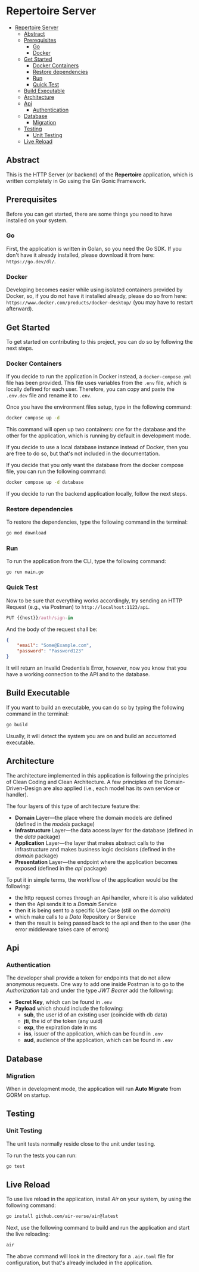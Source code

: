 # Repertoire Server

* [Repertoire Server](#repertoire-server)
  * [Abstract](#abstract)
  * [Prerequisites](#prerequisites)
    * [Go](#go)
    * [Docker](#docker)
  * [Get Started](#get-started)
    * [Docker Containers](#docker-containers)
    * [Restore dependencies](#restore-dependencies)
    * [Run](#run)
    * [Quick Test](#quick-test)
  * [Build Executable](#build-executable)
  * [Architecture](#architecture)
  * [Api](#api)
    * [Authentication](#authentication)
  * [Database](#database)
    * [Migration](#migration)
  * [Testing](#testing)
    * [Unit Testing](#unit-testing)
  * [Live Reload](#live-reload)

## Abstract

This is the HTTP Server (or backend) of the **Repertoire** application, 
which is written completely in Go using the Gin Gonic Framework.

## Prerequisites

Before you can get started, there are some things you need to have installed on your system.

### Go

First, the application is written in Golan, so you need the Go SDK.
If you don't have it already installed, please download it from here: `https://go.dev/dl/`.

### Docker

Developing becomes easier while using isolated containers provided by Docker, so,
if you do not have it installed already, please do so from here:
`https://www.docker.com/products/docker-desktop/` (you may have to restart afterward).

## Get Started

To get started on contributing to this project, you can do so by following the next steps.

### Docker Containers

If you decide to run the application in Docker instead, a `docker-compose.yml` file has been provided.
This file uses variables from the `.env` file, which is locally defined for each user.
Therefore, you can copy and paste the `.env.dev` file and rename it to `.env`.

Once you have the environment files setup, type in the following command:

```sh
docker compose up -d
```

This command will open up two containers: one for the database and the other for the application,
which is running by default in development mode.

If you decide to use a local database instance instead of Docker, then you are free to do so, 
but that's not included in the documentation.

If you decide that you only want the database from the docker compose file, you can run the following command:

```sh
docker compose up -d database
```

If you decide to run the backend application locally, follow the next steps.

### Restore dependencies

To restore the dependencies, type the following command in the terminal:

```sh
go mod download
```

### Run

To run the application from the CLI, type the following command:

```sh
go run main.go
```

### Quick Test

Now to be sure that everything works accordingly, try sending an HTTP Request (e.g., via Postman) to
`http://localhost:1123/api`.

```js
PUT {{host}}/auth/sign-in
```

And the body of the request shall be:

```json
{
    "email": "Some@Example.com",
    "password": "Password123"
}
```

It will return an Invalid Credentials Error, however,
now you know that you have a working connection to the API and to the database.


## Build Executable

If you want to build an executable, you can do so by typing the following command in the terminal:

```sh
go build
```

Usually, it will detect the system you are on and build an accustomed executable.

## Architecture

The architecture implemented in this application is following the principles of Clean Coding and Clean Architecture.
A few principles of the Domain-Driven-Design are also applied (i.e., each model has its own service or handler).

The four layers of this type of architecture feature the:
- **Domain** Layer—the place where the domain models are defined (defined in the _models_ package)
- **Infrastructure** Layer—the data access layer for the database (defined in the _data_ package)
- **Application** Layer—the layer that makes abstract calls to the infrastructure and makes business logic decisions 
(defined in the _domain_ package)
- **Presentation** Layer—the endpoint where the application becomes exposed (defined in the _api_ package)

To put it in simple terms, the workflow of the application would be the following:
- the http request comes through an _Api_ handler, where it is also validated
- then the Api sends it to a _Domain_ Service
- then it is being sent to a specific Use Case (still on the _domain_)
- which make calls to a _Data_ Repository or Service
- then the result is being passed back to the api and then to the user (the error middleware takes care of errors)

## Api

### Authentication

The developer shall provide a token for endpoints that do not allow anonymous requests.
One way to add one inside Postman is to go to the *Authorization* tab and under the type *JWT Bearer* add the following:
- **Secret Key**, which can be found in `.env`
- **Payload** which should include the following:
  - **sub**, the user id of an existing user (coincide with db data)
  - **jti**, the id of the token (any uuid)
  - **exp**, the expiration date in ms
  - **iss**, issuer of the application, which can be found in `.env`
  - **aud**, audience of the application, which can be found in `.env`

## Database

### Migration

When in development mode, the application will run **Auto Migrate** from GORM on startup.

## Testing

### Unit Testing

The unit tests normally reside close to the unit under testing.

To run the tests you can run:

```sh
go test
```

## Live Reload

To use live reload in the application, install *Air* on your system, by using the following command:

```sh
go install github.com/air-verse/air@latest
```

Next, use the following command to build and run the application and start the live reloading:

```sh
air
```

The above command will look in the directory for a `.air.toml` file for configuration, 
but that's already included in the application.